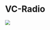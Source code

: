 <h1>VC-Radio</h1>

<img src="https://i.discogs.com/ZvSnz_q7PsqJri2y2hujmnbPRVy9l25wH4Z86Fw_3Oo/rs:fit/g:sm/q:90/h:375/w:600/czM6Ly9kaXNjb2dz/LWRhdGFiYXNlLWlt/YWdlcy9BLTE5Njk2/LTE2MTg0MjE4MDQt/NDQyMS5qcGVn.jpeg">

 
